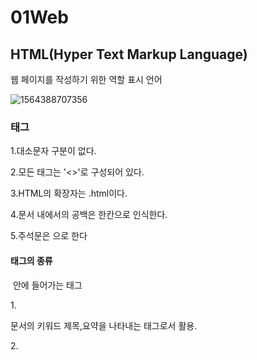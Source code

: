 # 01Web

## HTML(Hyper Text Markup Language)

웹 페이지를 작성하기 위한 역할 표시 언어

![1564388707356](C:\Users\student\AppData\Roaming\Typora\typora-user-images\1564388707356.png)

### 태그

1.대소문자 구분이 없다.

2.모든 태그는 '<>'로 구성되어 있다.

3.HTML의 확장자는 .html이다.

4.문서 내에서의 공백은 한칸으로 인식한다.

5.주석문은 <!----> 으로 한다

#### 태그의 종류

​		<head>안에 들어가는 태그

1.<meta> 

문서의 키워드 제목,요약을 나타내는 태그로서 활용.

2.<title>

문서의 제목을 나타내는 태그

3.<link>

주로 css파일을 연결할 때 사용하는 태그

4.<style>

html문서안의 css를 그대로 사용하고자 할때 적어준다. 요소안에 원하는 css내욜을 넣으면 굳이 외부 css파일을 사용하지 않아도 됨

5.<stript>

​		<body>안에 들어가는 태그

1.제목태그 <h1>,<h2>,<h3>,<h4>....

말 그대로 문서의 본문의 헤드라인, 문서에 있어 중요한 요소로서 웹 페이지에 대한 개요를 헤드라인 요소로서 판단함

![1564389103551](C:\Users\student\AppData\Roaming\Typora\typora-user-images\1564389103551.png)

2.<p><pre><br><hr>태그
3. 강조태그 <strong>,<em>
4. <a><img>

a태그는 하이퍼링크 태그, img는 이미지를 출력하는 태그

![1564389359779](C:\Users\student\AppData\Roaming\Typora\typora-user-images\1564389359779.png)

5.목록태그 <ul>,<ol>,<li>

![1564389496549](C:\Users\student\AppData\Roaming\Typora\typora-user-images\1564389496549.png)



​    




## CSS(Cascading Style Sheet)

